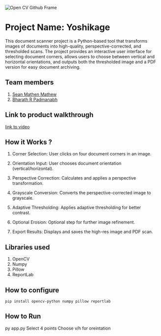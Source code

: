 ![Open CV Github Frame](https://github.com/TH-Activities/saturday-hack-night-template/assets/90635335/78554b37-32b2-4488-a10c-5c68098d7776)



# Project Name: Yoshikage
This document scanner project is a Python-based tool that transforms images of documents into high-quality, perspective-corrected, and thresholded scans. The project provides an interactive user interface for selecting document corners, allows users to choose between vertical and horizontal orientations, and outputs both the thresholded image and a PDF version for easy document archiving.
## Team members
1. [Sean Mathen Mathew](https://github.com/mrsean2005/)
2. [Bharath R Padmanabh](https://github.com/MrWonder2/)
## Link to product walkthrough
[link to video](yotube.com/watch?v=)
## How it Works ?

1. Corner Selection:
     User clicks on four document corners in an image.

2. Orientation Input:
     User chooses document orientation (vertical/horizontal).

3. Perspective Correction:
     Calculates and applies a perspective transformation.

4. Grayscale Conversion:
     Converts the perspective-corrected image to grayscale.

5. Adaptive Thresholding:
     Applies adaptive thresholding for better contrast.

6. Optional Erosion:
     Optional step for further image refinement.

7. Export Results:
     Displays and saves the high-res image and PDF scan.
   
## Libraries used
1. OpenCV
2. Numpy
3. Pillow
4. ReportLab
## How to configure
```pip install opencv-python numpy pillow reportlab```
## How to Run
py app.py
Select 4 points
Choose v/h for oreintation
